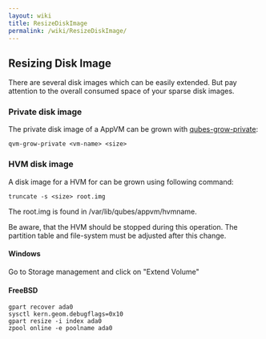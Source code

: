 ```yaml
---
layout: wiki
title: ResizeDiskImage
permalink: /wiki/ResizeDiskImage/
---
```


Resizing Disk Image
-------------------

There are several disk images which can be easily extended.
 But pay attention to the overall consumed space of your sparse disk images.

### Private disk image

The private disk image of a AppVM can be grown with [qubes-grow-private](/wiki/Dom0Tools/QvmGrowPrivate):

``` {.wiki}
qvm-grow-private <vm-name> <size>
```

### HVM disk image

A disk image for a HVM for can be grown using following command:

``` {.wiki}
truncate -s <size> root.img
```

The root.img is found in /var/lib/qubes/appvm/hvmname.

Be aware, that the HVM should be stopped during this operation. The partition table and file-system must be adjusted after this change.

#### Windows

Go to Storage management and click on "Extend Volume"

#### FreeBSD

``` {.wiki}
gpart recover ada0
sysctl kern.geom.debugflags=0x10
gpart resize -i index ada0
zpool online -e poolname ada0
```
